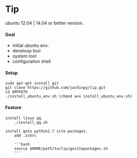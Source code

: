 Tip
========

ubuntu 12.04 | 14.04 or better version.


#### Goal

- initial ubuntu env.
- develoop tool
- system tool
- configuration shell


#### Setup

	sudo apt-get install git
	git clone https://github.com/jachinpy/tip.git
	cd $MYPATH
	./install_ubuntu_env.sh (chmod a+x install_ubuntu_env.sh)

#### Feature

	install linux qq.
	    ./install_qq.sh

    install goto python2.7 site-packages.
        add .zshrc

        '''bash
        source $HOME/path/to/tip/gositepackages.sh
        '''

